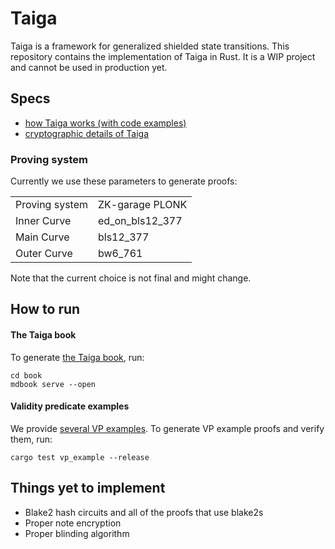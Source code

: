 # Taiga

Taiga is a framework for generalized shielded state transitions. This repository contains the implementation of Taiga in Rust. It is a WIP project and cannot be used in production yet.

## Specs

- [how Taiga works (with code examples)](./book/src/SUMMARY.md)
- [cryptographic details of Taiga](./book/src/spec.md)

### Proving system

Currently we use these parameters to generate proofs:

|||
|-|-|
|Proving system|ZK-garage PLONK|
|Inner Curve|ed_on_bls12_377|
|Main Curve |bls12_377|
|Outer Curve|bw6_761|

Note that the current choice is not final and might change. 
    
## How to run
#### The Taiga book
To generate [the Taiga book](./book/src/SUMMARY.md), run:
```
cd book
mdbook serve --open
```

#### Validity predicate examples

We provide [several VP examples](./src/circuit/vp_examples/). To generate VP example proofs and verify them, run:
```
cargo test vp_example --release
```

## Things yet to implement
* Blake2 hash circuits and all of the proofs that use blake2s
* Proper note encryption
* Proper blinding algorithm

